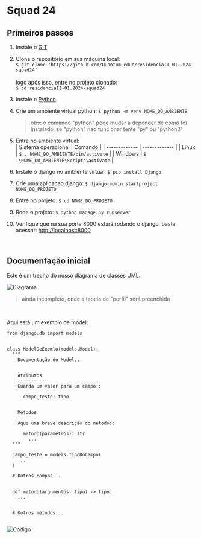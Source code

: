 # Squad 24
## Primeiros passos
 1. Instale o <a href="https://git-scm.com/downloads" target="_blank">GIT</a>
 
 2. Clone o repositório em sua máquina local: 
 </br>`$ git clone 'https://github.com/Quantum-educ/residenciaII-01.2024-squad24'`
 </br></br>logo após isso, entre no projeto clonado:
 </br>`$ cd residenciaII-01.2024-squad24`

 3. Instale o <a href="https://www.python.org/downloads/" target="_blank">Python</a>

 4. Crie um ambiente virtual python: `$ python -m venv NOME_DO_AMBIENTE`
     > obs: o comando "python" pode mudar a depender de como foi instalado, se "python" nao funcionar tente "py" ou "python3"

 5. Entre no ambiente virtual: </br>
    | Sistema operacional  | Comando |
    | ------------- | ------------- |
    | Linux  | `$ . NOME_DO_AMBIENTE/bin/activate` |
    | Windows  | `$ .\NOME_DO_AMBIENTE\Scripts\activate`  |
 
 6. Instale o django no ambiente virtual: `$ pip install Django`

 7. Crie uma aplicacao django: `$ django-admin startproject NOME_DO_PROJETO`

 8. Entre no projeto: `$ cd NOME_DO_PROJETO`

 9. Rode o projeto: `$ python manage.py runserver`
 
 10. Verifique que na sua porta 8000 estará rodando o django, basta acessar: <a href="http://localhost:8000" target="_blank">http://localhost:8000</a>
 
</br>

## Documentação inicial 
<p>Este é um trecho do nosso diagrama de classes UML.</p>

![Diagrama](https://i.postimg.cc/25mKQwbW/Captura-de-tela-de-2024-03-25-16-37-33.png)

> ainda incompleto, onde a tabela de "perfil" será preenchida

</br>
<p>Aqui está um exemplo de model:</p>

```{.python}
from django.db import models


class ModelDeExemlo(models.Model):
  """
	Documentação do Model...
		
		
	Atributos
	----------
	Guarda um valor para um campo:: 

	  campo_teste: tipo
		

	Métodos
	-------
	Aqui uma breve descrição do metodo::

	  metodo(parametros): str
		...
  """
  
  campo_teste = models.TipoDoCampo(
  	...
  )
  
  # Outros campos...
  
 
  def metodo(argumentos: tipo) -> tipo:
    ...
   

  # Outros métodos...
  
```

![Codigo](https://i.postimg.cc/cLCwXfmr/carbon.png)
